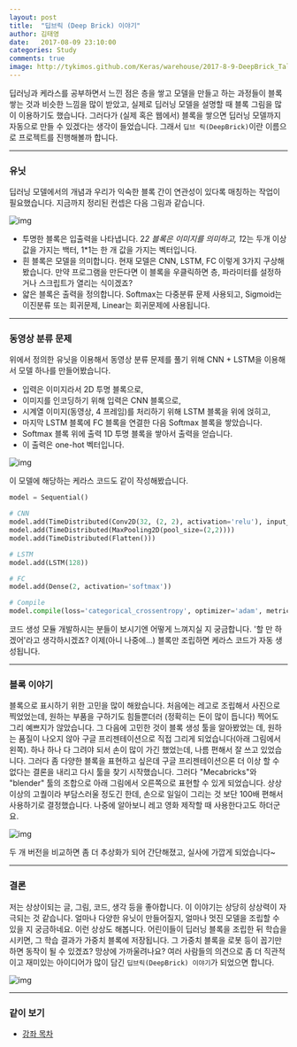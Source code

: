 ```yaml
---
layout: post
title:  "딥브릭 (Deep Brick) 이야기"
author: 김태영
date:   2017-08-09 23:10:00
categories: Study
comments: true
image: http://tykimos.github.com/Keras/warehouse/2017-8-9-DeepBrick_Talk_4.png
---
```

딥러닝과 케라스를 공부하면서 느낀 점은 층을 쌓고 모델을 만들고 하는 과정들이 블록 쌓는 것과 비슷한 느낌을 많이 받았고, 실제로 딥러닝 모델을 설명할 때 블록 그림을 많이 이용하기도 했습니다. 그러다가 (실제 혹은 웹에서) 블록을 쌓으면 딥러닝 모델까지 자동으로 만들 수 있겠다는 생각이 들었습니다. 그래서 `딥브 릭(DeepBrick)`이란 이름으로 프로젝트를 진행해볼까 합니다.

---

### 유닛

딥러닝 모델에서의 개념과 우리가 익숙한 블록 간이 연관성이 있다록 매칭하는 작업이 필요했습니다. 지금까지 정리된 컨셉은 다음 그림과 같습니다. 

![img](http://tykimos.github.com/Keras/warehouse/2017-8-9-DeepBrick_Talk_1.png)

- 투명한 블록은 입출력을 나타냅니다. 2*2 블록은 이미지를 의미하고, 1*2는 두개 이상 값을 가지는 백터, 1*1는 한 개 값을 가지는 벡터입니다.
- 흰 블록은 모델을 의미합니다. 현재 모델은 CNN, LSTM, FC 이렇게 3가지 구상해봤습니다. 만약 프로그램을 만든다면 이 블록을 우클릭하면 층, 파라미터를 설정하거나 스크립트가 열리는 식이겠죠?
- 얇은 블록은 출력을 정의합니다. Softmax는 다중분류 문제 사용되고, Sigmoid는 이진분류 또는 회귀문제, Linear는 회귀문제에 사용됩니다.

---

### 동영상 분류 문제

위에서 정의한 유닛을 이용해서 동영상 분류 문제를 풀기 위해 CNN + LSTM을 이용해서 모델 하나를 만들어봤습니다.

- 입력은 이미지라서 2D 투명 블록으로,
- 이미지를 인코딩하기 위해 입력은 CNN 블록으로,
- 시계열 이미지(동영상, 4 프레임)를 처리하기 위해 LSTM 블록을 위에 얹히고, 
- 마지막 LSTM 블록에 FC 블록을 연결한 다음 Softmax 블록을 쌓았습니다.
- Softmax 블록 위에 출력 1D 투명 블록을 쌓아서 출력을 얻습니다. 
- 이 출력은 one-hot 벡터입니다.

![img](http://tykimos.github.com/Keras/warehouse/2017-8-9-DeepBrick_Talk_2.png)

이 모델에 해당하는 케라스 코드도 같이 작성해봤습니다.


```python
model = Sequential()

# CNN
model.add(TimeDistributed(Conv2D(32, (2, 2), activation='relu'), input_shape=(None, 32, 32, 1)))
model.add(TimeDistributed(MaxPooling2D(pool_size=(2,2))))
model.add(TimeDistributed(Flatten()))

# LSTM
model.add(LSTM(128))

# FC
model.add(Dense(2, activation='softmax'))

# Compile
model.compile(loss='categorical_crossentropy', optimizer='adam', metrics=['acc'])
```

코드 생성 모듈 개발하시는 분들이 보시기엔 어떻게 느껴지실 지 궁금합니다. '할 만 하겠어'라고 생각하시겠죠? 이제(아니 나중에...) 블록만 조립하면 케라스 코드가 자동 생성됩니다.

---

### 블록 이야기

블록으로 표시하기 위한 고민을 많이 해왔습니다. 처음에는 레고로 조립해서 사진으로 찍었었는데, 원하는 부품을 구하기도 힘들뿐더러 (정확히는 돈이 많이 듭니다) 찍어도 그리 예쁘지가 않았습니다. 그 다음에 고민한 것이 블록 생성 툴을 알아봤었는 데, 원하는 품질이 나오지 않아 구글 프리젠테이션으로 직접 그리게 되었습니다(아래 그림에서 왼쪽). 하나 하나 다 그려야 되서 손이 많이 가긴 했었는데, 나름 편해서 잘 쓰고 있었습니다. 그러다 좀 다양한 블록을 표현하고 싶은데 구글 프리젠테이션으론 더 이상 할 수 없다는 결론을 내리고 다시 툴을 찾기 시작했습니다. 그러다 "Mecabricks"와 "blender" 툴의 조합으로 아래 그림에서 오른쪽으로 표현할 수 있게 되었습니다. 상상 이상의 고퀄이라 부담스러울 정도긴 한데, 손으로 일일이 그리는 것 보단 100배 편해서 사용하기로 결정했습니다. 나중에 알아보니 레고 영화 제작할 때 사용한다고도 하더군요.

![img](http://tykimos.github.com/Keras/warehouse/2017-8-9-DeepBrick_Talk_3.png)

두 개 버전을 비교하면 좀 더 추상화가 되어 간단해졌고, 실사에 가깝게 되었습니다~

---

### 결론

저는 상상이되는 글, 그림, 코드, 생각 등을 좋아합니다. 이 이야기는 상당히 상상력이 자극되는 것 같습니다. 얼마나 다양한 유닛이 만들어질지, 얼마나 멋진 모델을 조립할 수 있을 지 궁금하네요. 이런 상상도 해봅니다. 어린이들이 딥러닝 블록을 조립한 뒤 학습을 시키면, 그 학습 결과가 가중치 블록에 저장됩니다. 그 가중치 블록을 로봇 등이 꼽기만 하면 동작이 될 수 있겠죠? 망상에 가까울려나요? 여러 사람들의 의견으로 좀 더 직관적이고 재미있는 아이디어가 많이 담긴 `딥브릭(DeepBrick) 이야기`가 되었으면 합니다.

![img](http://tykimos.github.com/Keras/warehouse/2017-8-9-DeepBrick_Talk_4.png)

---

### 같이 보기

* [강좌 목차](https://tykimos.github.io/Keras/lecture/)
